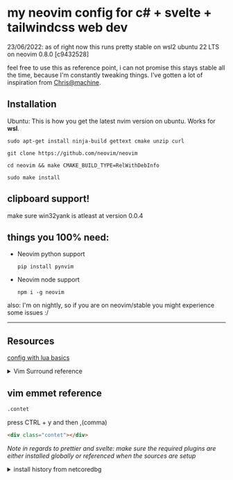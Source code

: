 # my neovim config for c# + svelte + tailwindcss web dev

23/06/2022: as of right now this runs pretty stable on wsl2 ubuntu 22 LTS on neovim 0.8.0 \[c9432528\]

feel free to use this as reference point, i can not promise this stays stable all the time, because I'm constantly tweaking things.
I've gotten a lot of inspiration from [Chris@machine](https://github.com/ChristianChiarulli).
## Installation


Ubuntu: This is how you get the latest nvim version on ubuntu. Works for **wsl**.

```
sudo apt-get install ninja-build gettext cmake unzip curl
```

```
git clone https://github.com/neovim/neovim
```

```
cd neovim && make CMAKE_BUILD_TYPE=RelWithDebInfo
``` 

```
sudo make install
```

## clipboard support!

make sure win32yank is atleast at version 0.0.4

## things you 100% need:

- Neovim python support

  ```
  pip install pynvim
  ```

- Neovim node support

  ```
  npm i -g neovim
  ```

also: I'm on nightly, so if you are on neovim/stable you might experience some issues :/

---

## Resources

[config with lua basics](https://vonheikemen.github.io/devlog/tools/configuring-neovim-using-lua/)

<details>
  <summary>
     Vim Surround reference
  </summary>
  
  It's easiest to explain with examples. Press `cs"'` inside

      "Hello world!"

to change it to

      'Hello world!'

Now press `cs'<q>` to change it to

      <q>Hello world!</q>

To go full circle, press `cst"` to get

      "Hello world!"

To remove the delimiters entirely, press `ds"`.

      Hello world!

Now with the cursor on "Hello", press `ysiw]` (`iw` is a text object).

      [Hello] world!

Let's make that braces and add some space (use `}` instead of `{` for no
space): `cs]{`

      { Hello } world!

Now wrap the entire line in parentheses with `yssb` or `yss)`.

      ({ Hello } world!)

Revert to the original text: `ds{ds)`

      Hello world!

Emphasize hello: `ysiw<em>`

      <em>Hello</em> world!

Finally, let's try out visual mode. Press a capital V (for line-wise
visual mode) followed by `S<p class="important">`.

      <p class="important">
        <em>Hello</em> world!
      </p>

This plugin is very powerful for HTML and XML editing, a niche which
currently seems under-filled in Vim land. (As opposed to HTML/XML
_inserting_, for which many plugins are available). Adding, changing,
and removing pairs of tags simultaneously is a breeze.

The `.` command will work with `ds`, `cs`, and `yss` if you install
[repeat.vim](https://github.com/tpope/vim-repeat).

[checkout tpope/vim.surround](https://github.com/tpope/vim-surround)

</details>

## vim emmet reference

```html
.contet
```

press CTRL + y and then ,(comma)

```html
<div class="contet"></div>
```

_Note in regards to prettier and svelte: make sure the required plugins are either installed globally or referenced when the sources are setup_

<details>
<summary>install history from netcoredbg</summary>

- 845 cd ~/.local/share/nvim/site/pack/packer/start/netcoredbg/
- 852 mkdir build
- 853 cd build/
- 855 sudo apt install clang
- 856 CC=clang CXX=clang++ cmake ..
- 859 cd build/
- 860 make
- 862 sudo make install
- 868 /usr/local/netcoredbg --buildinfo

[check here](https://github.com/Samsung/netcoredbg)

</details>
